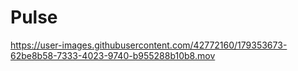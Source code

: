 # Pulse

https://user-images.githubusercontent.com/42772160/179353673-62be8b58-7333-4023-9740-b955288b10b8.mov

